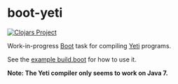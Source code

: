 # boot-yeti

[![Clojars Project][1]][2]

Work-in-progress [Boot] task for compiling [Yeti] programs.

See the [example build.boot](example/build.boot) for how to use it.

**Note: The Yeti compiler only seems to work on Java 7.**

[1]: http://clojars.org/alandipert/boot-yeti/latest-version.svg?cache=1
[2]: http://clojars.org/alandipert/boot-yeti
[Boot]: http://boot-clj.com/
[Yeti]: http://mth.github.io/yeti/
